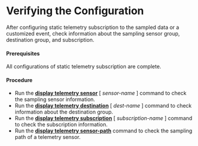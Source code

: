 Verifying the Configuration
===========================

After configuring static telemetry subscription to the sampled data or a customized event, check information about the sampling sensor group, destination group, and subscription.

#### Prerequisites

All configurations of static telemetry subscription are complete.


#### Procedure

* Run the [**display telemetry sensor**](cmdqueryname=display+telemetry+sensor) [ *sensor-name* ] command to check the sampling sensor information.
* Run the [**display telemetry destination**](cmdqueryname=display+telemetry+destination) [ *dest-name* ] command to check information about the destination group.
* Run the [**display telemetry subscription**](cmdqueryname=display+telemetry+subscription) [ *subscription-name* ] command to check the subscription information.
* Run the [**display telemetry sensor-path**](cmdqueryname=display+telemetry+sensor-path) command to check the sampling path of a telemetry sensor.